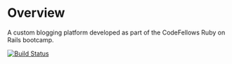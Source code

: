 Overview
========
A custom blogging platform developed as part of the CodeFellows Ruby on Rails
bootcamp.

[![Build Status](https://travis-ci.org/[YOUR_GITHUB_USERNAME]/[YOUR_PROJECT_NAME].png)](https://travis-ci.org/[nbarnes]/[Portfolio])